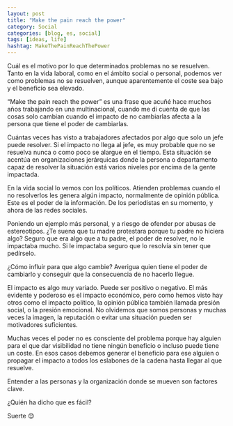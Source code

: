 ```yaml
---
layout: post
title: "Make the pain reach the power"
category: Social
categories: [blog, es, social]
tags: [ideas, life]
hashtag: MakeThePainReachThePower
---
```

Cuál es el motivo por lo que determinados problemas no se resuelven. Tanto en la vida laboral, como en el ámbito social o personal, podemos ver como problemas no se resuelven, aunque aparentemente el coste sea bajo y el beneficio sea elevado.

“Make the pain reach the power” es una frase que acuñé hace muchos años trabajando en una multinacional, cuando me di cuenta de que las cosas solo cambian cuando el impacto de no cambiarlas afecta a la persona que tiene el poder de cambiarlas.

Cuántas veces has visto a trabajadores afectados por algo que solo un jefe puede resolver. Si el impacto no llega al jefe, es muy probable que no se resuelva nunca o como poco se alargue en el tiempo. Esta situación se acentúa en organizaciones jerárquicas donde la persona o departamento capaz de resolver la situación está varios niveles por encima de la gente impactada.

En la vida social lo vemos con los políticos. Atienden problemas cuando el no resolverlos les genera algún impacto, normalmente de opinión pública. Este es el poder de la información. De los periodistas en su momento, y ahora de las redes sociales.

Poniendo un ejemplo más personal, y a riesgo de ofender por abusas de estereotipos. ¿Te suena que tu madre protestara porque tu padre no hiciera algo? Seguro que era algo que a tu padre, el poder de resolver, no le impactaba mucho. Si le impactaba seguro que lo resolvía sin tener que pedírselo.

¿Cómo influir para que algo cambie? Averigua quien tiene el poder de cambiarlo y conseguir que la consecuencia de no hacerlo llegue.

El impacto es algo muy variado. Puede ser positivo o negativo. El más evidente y poderoso es el impacto económico, pero como hemos visto hay otros como el impacto político, la opinión pública también llamada presión social, o la presión emocional. No olvidemos que somos personas y muchas veces la imagen, la reputación o evitar una situación pueden ser motivadores suficientes.

Muchas veces el poder no es consciente del problema porque hay alguien para el que dar visibilidad no tiene ningún beneficio o incluso puede tiene un coste. En esos casos debemos generar el beneficio para ese alguien o propagar el impacto a todos los eslabones de la cadena hasta llegar al que resuelve.

Entender a las personas y la organización donde se mueven son factores clave.

¿Quién ha dicho que es fácil?

Suerte 😊
